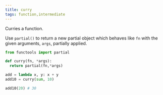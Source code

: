 ```yaml
---
title: curry
tags: function,intermediate
---
```


Curries a function.

Use `partial()` to return a new partial object which behaves like `fn` with the given arguments, `args`, partially applied.

```py
from functools import partial

def curry(fn, *args):
  return partial(fn,*args)
```

```py
add = lambda x, y: x + y
add10 = curry(sum, 10)

add10(20) # 30
```
